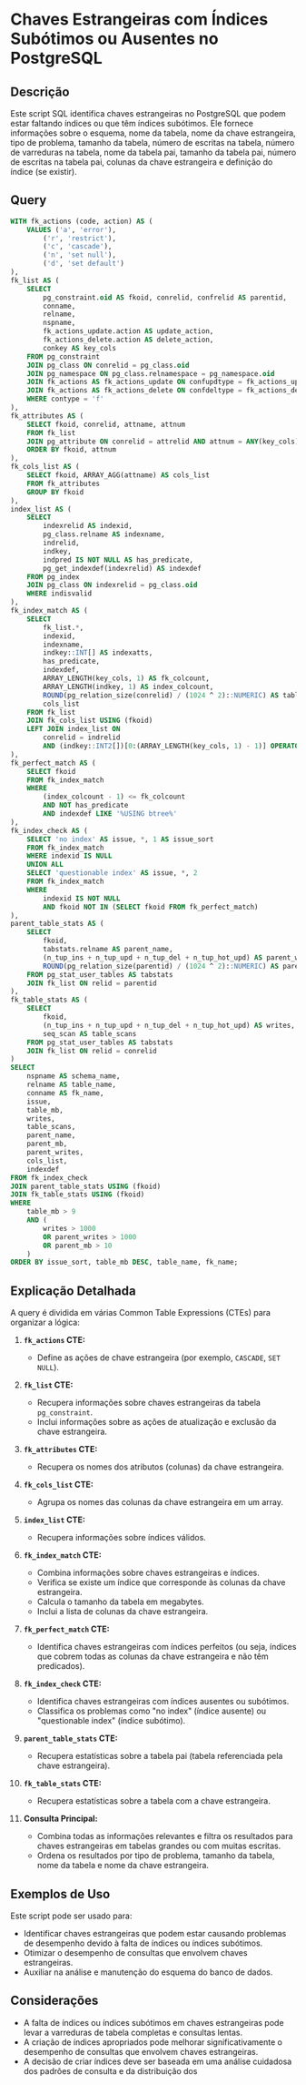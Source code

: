 # Chaves Estrangeiras com Índices Subótimos ou Ausentes no PostgreSQL

## Descrição

Este script SQL identifica chaves estrangeiras no PostgreSQL que podem estar faltando índices ou que têm índices subótimos. Ele fornece informações sobre o esquema, nome da tabela, nome da chave estrangeira, tipo de problema, tamanho da tabela, número de escritas na tabela, número de varreduras na tabela, nome da tabela pai, tamanho da tabela pai, número de escritas na tabela pai, colunas da chave estrangeira e definição do índice (se existir).

## Query

```sql
WITH fk_actions (code, action) AS (
    VALUES ('a', 'error'),
        ('r', 'restrict'),
        ('c', 'cascade'),
        ('n', 'set null'),
        ('d', 'set default')
),
fk_list AS (
    SELECT
        pg_constraint.oid AS fkoid, conrelid, confrelid AS parentid,
        conname,
        relname,
        nspname,
        fk_actions_update.action AS update_action,
        fk_actions_delete.action AS delete_action,
        conkey AS key_cols
    FROM pg_constraint
    JOIN pg_class ON conrelid = pg_class.oid
    JOIN pg_namespace ON pg_class.relnamespace = pg_namespace.oid
    JOIN fk_actions AS fk_actions_update ON confupdtype = fk_actions_update.code
    JOIN fk_actions AS fk_actions_delete ON confdeltype = fk_actions_delete.code
    WHERE contype = 'f'
),
fk_attributes AS (
    SELECT fkoid, conrelid, attname, attnum
    FROM fk_list
    JOIN pg_attribute ON conrelid = attrelid AND attnum = ANY(key_cols)
    ORDER BY fkoid, attnum
),
fk_cols_list AS (
    SELECT fkoid, ARRAY_AGG(attname) AS cols_list
    FROM fk_attributes
    GROUP BY fkoid
),
index_list AS (
    SELECT
        indexrelid AS indexid,
        pg_class.relname AS indexname,
        indrelid,
        indkey,
        indpred IS NOT NULL AS has_predicate,
        pg_get_indexdef(indexrelid) AS indexdef
    FROM pg_index
    JOIN pg_class ON indexrelid = pg_class.oid
    WHERE indisvalid
),
fk_index_match AS (
    SELECT
        fk_list.*,
        indexid,
        indexname,
        indkey::INT[] AS indexatts,
        has_predicate,
        indexdef,
        ARRAY_LENGTH(key_cols, 1) AS fk_colcount,
        ARRAY_LENGTH(indkey, 1) AS index_colcount,
        ROUND(pg_relation_size(conrelid) / (1024 ^ 2)::NUMERIC) AS table_mb,
        cols_list
    FROM fk_list
    JOIN fk_cols_list USING (fkoid)
    LEFT JOIN index_list ON
        conrelid = indrelid
        AND (indkey::INT2[])[0:(ARRAY_LENGTH(key_cols, 1) - 1)] OPERATOR(pg_catalog.@>) key_cols
),
fk_perfect_match AS (
    SELECT fkoid
    FROM fk_index_match
    WHERE
        (index_colcount - 1) <= fk_colcount
        AND NOT has_predicate
        AND indexdef LIKE '%USING btree%'
),
fk_index_check AS (
    SELECT 'no index' AS issue, *, 1 AS issue_sort
    FROM fk_index_match
    WHERE indexid IS NULL
    UNION ALL
    SELECT 'questionable index' AS issue, *, 2
    FROM fk_index_match
    WHERE
        indexid IS NOT NULL
        AND fkoid NOT IN (SELECT fkoid FROM fk_perfect_match)
),
parent_table_stats AS (
    SELECT
        fkoid,
        tabstats.relname AS parent_name,
        (n_tup_ins + n_tup_upd + n_tup_del + n_tup_hot_upd) AS parent_writes,
        ROUND(pg_relation_size(parentid) / (1024 ^ 2)::NUMERIC) AS parent_mb
    FROM pg_stat_user_tables AS tabstats
    JOIN fk_list ON relid = parentid
),
fk_table_stats AS (
    SELECT
        fkoid,
        (n_tup_ins + n_tup_upd + n_tup_del + n_tup_hot_upd) AS writes,
        seq_scan AS table_scans
    FROM pg_stat_user_tables AS tabstats
    JOIN fk_list ON relid = conrelid
)
SELECT
    nspname AS schema_name,
    relname AS table_name,
    conname AS fk_name,
    issue,
    table_mb,
    writes,
    table_scans,
    parent_name,
    parent_mb,
    parent_writes,
    cols_list,
    indexdef
FROM fk_index_check
JOIN parent_table_stats USING (fkoid)
JOIN fk_table_stats USING (fkoid)
WHERE
    table_mb > 9
    AND (
        writes > 1000
        OR parent_writes > 1000
        OR parent_mb > 10
    )
ORDER BY issue_sort, table_mb DESC, table_name, fk_name;
```

## Explicação Detalhada

A query é dividida em várias Common Table Expressions (CTEs) para organizar a lógica:

1.  **`fk_actions` CTE:**
    * Define as ações de chave estrangeira (por exemplo, `CASCADE`, `SET NULL`).

2.  **`fk_list` CTE:**
    * Recupera informações sobre chaves estrangeiras da tabela `pg_constraint`.
    * Inclui informações sobre as ações de atualização e exclusão da chave estrangeira.

3.  **`fk_attributes` CTE:**
    * Recupera os nomes dos atributos (colunas) da chave estrangeira.

4.  **`fk_cols_list` CTE:**
    * Agrupa os nomes das colunas da chave estrangeira em um array.

5.  **`index_list` CTE:**
    * Recupera informações sobre índices válidos.

6.  **`fk_index_match` CTE:**
    * Combina informações sobre chaves estrangeiras e índices.
    * Verifica se existe um índice que corresponde às colunas da chave estrangeira.
    * Calcula o tamanho da tabela em megabytes.
    * Inclui a lista de colunas da chave estrangeira.

7.  **`fk_perfect_match` CTE:**
    * Identifica chaves estrangeiras com índices perfeitos (ou seja, índices que cobrem todas as colunas da chave estrangeira e não têm predicados).

8.  **`fk_index_check` CTE:**
    * Identifica chaves estrangeiras com índices ausentes ou subótimos.
    * Classifica os problemas como "no index" (índice ausente) ou "questionable index" (índice subótimo).

9.  **`parent_table_stats` CTE:**
    * Recupera estatísticas sobre a tabela pai (tabela referenciada pela chave estrangeira).

10. **`fk_table_stats` CTE:**
    * Recupera estatísticas sobre a tabela com a chave estrangeira.

11. **Consulta Principal:**
    * Combina todas as informações relevantes e filtra os resultados para chaves estrangeiras em tabelas grandes ou com muitas escritas.
    * Ordena os resultados por tipo de problema, tamanho da tabela, nome da tabela e nome da chave estrangeira.

## Exemplos de Uso

Este script pode ser usado para:

* Identificar chaves estrangeiras que podem estar causando problemas de desempenho devido à falta de índices ou índices subótimos.
* Otimizar o desempenho de consultas que envolvem chaves estrangeiras.
* Auxiliar na análise e manutenção do esquema do banco de dados.

## Considerações

* A falta de índices ou índices subótimos em chaves estrangeiras pode levar a varreduras de tabela completas e consultas lentas.
* A criação de índices apropriados pode melhorar significativamente o desempenho de consultas que envolvem chaves estrangeiras.
* A decisão de criar índices deve ser baseada em uma análise cuidadosa dos padrões de consulta e da distribuição dos
